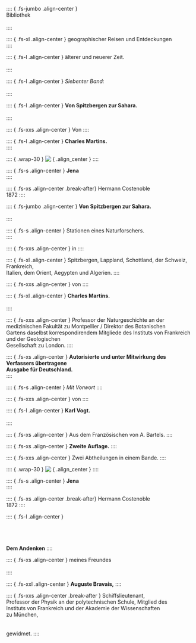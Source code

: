 :::: { .fs-jumbo .align-center }
<br />Bibliothek<br />
<br />
::::

:::: { .fs-xl .align-center }
geographischer Reisen und Entdeckungen<br />
::::

:::: { .fs-l .align-center }
älterer und neuerer Zeit.<br /><br />
::::

:::: { .fs-l .align-center }
*Siebenter Band:*<br /><br />
::::

:::: { .fs-l .align-center }
**Von Spitzbergen zur Sahara.**<br /><br />
::::

:::: { .fs-xxs .align-center }
Von
::::

:::: { .fs-l .align-center }
**Charles Martins.**<br />
::::

:::: { .wrap-30 }
![&nbsp;](Von_Spitzbergen_zur_Sahara_000.jpg ""){ .align_center }
::::

:::: { .fs-s .align-center }
**Jena**<br />
::::

:::: { .fs-xs .align-center .break-after}
Hermann Costenoble<br />
1872
::::

:::: { .fs-jumbo .align-center }
**Von Spitzbergen zur Sahara.**<br /><br />
::::

:::: { .fs-s .align-center }
Stationen eines Naturforschers.<br />
::::

:::: { .fs-xxs .align-center }
in
::::

:::: { .fs-xl .align-center }
Spitzbergen, Lappland, Schottland, der Schweiz, Frankreich,<br />
Italien, dem Orient, Aegypten und Algerien.
::::

:::: { .fs-xxs .align-center }
von
::::

:::: { .fs-xl .align-center }
**Charles Martins.**<br /><br />
::::

:::: { .fs-xxs .align-center }
Professor der Naturgeschichte an der medizinischen Fakultät zu Montpellier / Direktor des Botanischen<br />
Gartens daselbst korrespondirendem Mitgliede des Instituts von Frankreich und der Geologischen<br />
Gesellschaft zu London.
::::

:::: { .fs-xs .align-center }
**Autorisierte und unter Mitwirkung des Verfassers übertragene**<br />
**Ausgabe für Deutschland.**<br />
::::

:::: { .fs-s .align-center }
*Mit Vorwort*
::::

:::: { .fs-xxs .align-center }
von
::::

:::: { .fs-l .align-center }
**Karl Vogt.**<br /><br />
::::

:::: { .fs-xs .align-center }
Aus dem Französischen von A. Bartels.
::::

:::: { .fs-xs .align-center }
**Zweite Auflage.**
::::

:::: { .fs-xxs .align-center }
Zwei Abtheilungen in einem Bande.
::::

:::: { .wrap-30 }
![&nbsp;](Von_Spitzbergen_zur_Sahara_000.jpg ""){ .align_center }
::::

:::: { .fs-s .align-center }
**Jena**<br />
::::

:::: { .fs-xs .align-center .break-after}
Hermann Costenoble<br />
1872
::::



:::: { .fs-l .align-center }
<br /><br /><br /><br /><br />**Dem Andenken**
::::

:::: { .fs-xs .align-center }
meines Freundes<br /><br />
::::

:::: { .fs-xxl .align-center }
**Auguste Bravais,**
::::

:::: { .fs-xxs .align-center .break-after }
Schiffslieutenant,<br />
Professor der Physik an der polytechnischen Schule, Mitglied des<br />
Instituts von Frankreich und der Akademie der Wissenschaften<br />
zu München,<br /><br /><br />
gewidmet.
::::